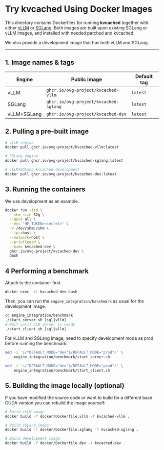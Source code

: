 # Try kvcached Using Docker Images

This directory contains Dockerfiles for running **kvcached** together with either [vLLM](https://github.com/vllm-project/vllm) or [SGLang](https://github.com/lm-sys/sglang). Both images are built upon existing SGLang or vLLM images, and installed with needed patched and kvcached.

We also provide a development image that has both vLLM and SGLang.

---

## 1. Image names & tags

| Engine | Public image | Default tag |
| ------ | ------------ | ----------- |
| vLLM   | `ghcr.io/ovg-project/kvcached-vllm`     | `latest` |
| SGLang | `ghcr.io/ovg-project/kvcached-sglang`   | `latest` |
| vLLM+SGLang | `ghcr.io/ovg-project/kvcached-dev`   | `latest` |

## 2. Pulling a pre-built image

```bash
# vLLM engine
docker pull ghcr.io/ovg-project/kvcached-vllm:latest

# SGLang engine
docker pull ghcr.io/ovg-project/kvcached-sglang:latest

# vLLM+SGLang kvcached development
docker pull ghcr.io/ovg-project/kvcached-dev:latest
```

## 3. Running the containers

We use development as an example.

```bash
docker run -itd \
  --shm-size 32g \
  --gpus all \
  --env "HF_TOKEN=<secret>" \
  -v /dev/shm:/shm \
  --ipc=host \
  --network=host \
  --privileged \
  --name kvcached-dev \
  ghcr.io/ovg-project/kvcached-dev \
  bash
```

## 4 Performing a benchmark

Attach to the container first.

```bash
docker exec -it kvcached-dev bash
```

Then, you can run the `engine_integration/benchmark` as usual for the development image.

```bash
cd engine_integration/benchmark
./start_server.sh [sgl|vllm]
# Wait until LLM server is ready
./start_client.sh [sgl|vllm]
```

For vLLM and SGLang image, need to specify development mode as prod before running the benchmark.
```bash
sed -i 's/^DEFAULT_MODE="dev"$/DEFAULT_MODE="prod"/' \
    engine_integration/benchmark/start_server.sh

sed -i 's/^DEFAULT_MODE="dev"$/DEFAULT_MODE="prod"/' \
    engine_integration/benchmark/start_client.sh
```

## 5. Building the image locally (optional)

If you have modified the source code or want to build for a different base CUDA version you can rebuild the image yourself:

```bash
# Build vLLM image
docker build -f docker/Dockerfile.vllm -t kvcached-vllm .

# Build SGLang image
docker build -f docker/Dockerfile.sglang -t kvcached-sglang .

# Build development image
docker build -f docker/Dockerfile.dev -t kvcached-dev .
```
